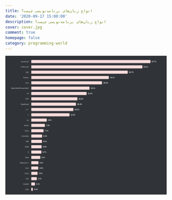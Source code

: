 ```yaml
---
title: انواع زبان‌های برنامه‌نویسی چیست؟
date: '2020-09-17 15:00:00'
description: انواع زبان‌های برنامه‌نویسی چیست؟
cover: cover.jpg
comment: true
homepage: false
category: programming-world
---
```


![زبان‌های برنامه‌نویسی](langs.png 'زبان‌های برنامه‌نویسی')
